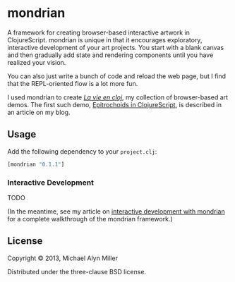 # mondrian

A framework for creating browser-based interactive artwork in ClojureScript.  mondrian is unique in that it encourages exploratory, interactive development of your art projects.  You start with a blank canvas and then gradually add state and rendering components until you have realized your vision.

You can also just write a bunch of code and reload the web page, but I find that the REPL-oriented flow is a lot more fun.

I used mondrian to create *[La vie en cloj][]*, my collection of browser-based art demos.  The first such demo, [Epitrochoids in ClojureScript][], is described in an article on my blog.

[Epitrochoids in ClojureScript]: http://michaelalynmiller.com/blog/2013/06/18/epitrochoids-in-clojurescript/
[La vie en cloj]: https://github.com/malyn/LaVieEnCloj

## Usage

Add the following dependency to your `project.clj`:

```clojure
[mondrian "0.1.1"]
```

### Interactive Development

TODO

(In the meantime, see my article on [interactive development with mondrian][] for a complete walkthrough of the mondrian framework.)

[interactive development with mondrian]: http://michaelalynmiller.com/blog/2013/06/25/mondrian/

## License

Copyright &copy; 2013, Michael Alyn Miller

Distributed under the three-clause BSD license.

